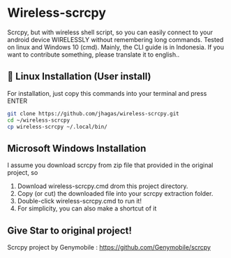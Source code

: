 # Wireless-scrcpy
Scrcpy, but with wireless shell script, so you can easily connect to your android device WIRELESSLY without remembering long commands. Tested on linux and Windows 10 (cmd). Mainly, the CLI guide is in Indonesia. If you want to contribute something, please translate it to english..

## :penguin: Linux Installation (User install)
For installation, just copy this commands into your terminal and press ENTER
```bash
git clone https://github.com/jhagas/wireless-scrcpy.git
cd ~/wireless-scrcpy
cp wireless-scrcpy ~/.local/bin/
```
## Microsoft Windows Installation
I assume you download scrcpy from zip file that provided in the original project, so
1. Download wireless-scrcpy.cmd drom this project directory.
2. Copy (or cut) the downloaded file into your scrcpy extraction folder.
3. Double-click wireless-scrcpy.cmd to run it!
4. For simplicity, you can also make a shortcut of it

## Give Star to original project!
Scrcpy project by Genymobile : https://github.com/Genymobile/scrcpy
